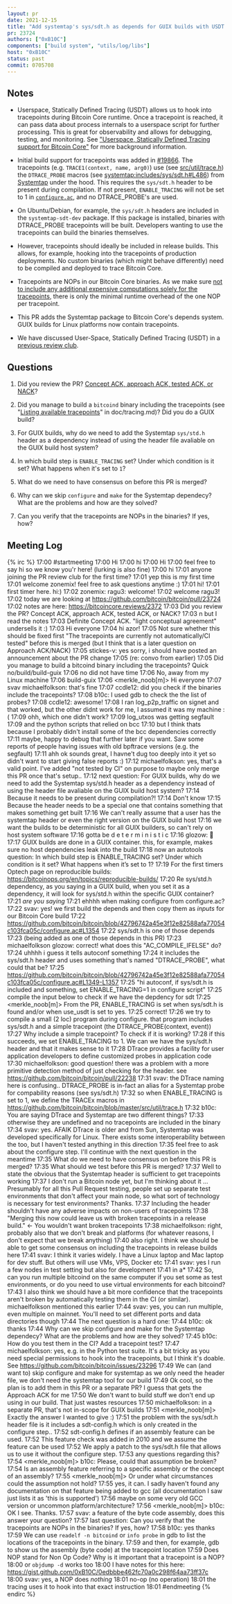 ```yaml
---
layout: pr
date: 2021-12-15
title: "Add systemtap's sys/sdt.h as depends for GUIX builds with USDT tracepoints"
pr: 23724
authors: ["0xB10C"]
components: ["build system", "utils/log/libs"]
host: "0xB10C"
status: past
commit: 0705708
---
```



## Notes

- Userspace, Statically Defined Tracing (USDT) allows us to hook into tracepoints during Bitcoin
  Core runtime. Once a tracepoint is reached, it can pass data about process internals to a
userspace script for further processing. This is great for observability and allows for debugging,
testing, and monitoring. See ["Userspace, Statically Defined Tracing support for Bitcoin
Core"](https://b10c.me/blog/008-bitcoin-core-usdt-support/) for more background information.

- Initial build support for tracepoints was added in
  [#19866](https://github.com/bitcoin/bitcoin/pull/19866). The tracepoints (e.g. `TRACE1(context,
  name, arg0)`) use (see
  [src/util/trace.h](https://github.com/bitcoin/bitcoin/blob/master/src/util/trace.h)) the
  `DTRACE_PROBE` macros (see
  [systemtap:includes/sys/sdt.h#L486](https://sourceware.org/git/?p=systemtap.git;a=blob;f=includes/sys/sdt.h;hb=209b5a19c6ee30c2db3f6c849620544a851013e8#l486))
  from [Systemtap](https://sourceware.org/systemtap/) under the hood.  This requires the `sys/sdt.h`
  header to be present during compilation.  If not present, `ENABLE_TRACING` will not be set to 1 in
  [`configure.ac`](https://github.com/bitcoin/bitcoin/blob/61b82a81751625b6bed81b9e0a281c5734e19c10/configure.ac#L1350-L1360),
  and no DTRACE_PROBE's are used.

- On Ubuntu/Debian, for example, the `sys/sdt.h` headers are included in the `systemtap-sdt-dev`
  package. If this package is installed, binaries with DTRACE_PROBE tracepoints will be built.
  Developers wanting to use the tracepoints can build the binaries themselves.

- However, tracepoints should ideally be included in release builds. This allows, for example,
  hooking into the tracepoints of production deployments. No custom binaries (which might behave
  differently) need to be compiled and deployed to trace Bitcoin Core.

- Tracepoints are NOPs in our Bitcoin Core binaries. As we make sure [not to include any additional
  expensive computations solely for the
  tracepoints](https://github.com/bitcoin/bitcoin/blob/master/doc/tracing.md#no-expensive-computations-for-tracepoints),
  there is only the minimal runtime overhead of the one NOP per tracepoint.

- This PR adds the Systemtap package to Bitcoin Core's depends system. GUIX builds for Linux
  platforms now contain tracepoints.

- We have discussed User-Space, Statically Defined Tracing (USDT) in a [previous review
  club](/22006).

## Questions

1. Did you review the PR? [Concept ACK, approach ACK, tested ACK, or NACK](https://github.com/bitcoin/bitcoin/blob/master/CONTRIBUTING.md#peer-review)?

2. Did you manage to build a `bitcoind` binary including the tracepoints (see "[Listing available tracepoints](https://github.com/bitcoin/bitcoin/blob/master/doc/tracing.md#listing-available-tracepoints)" in doc/tracing.md)? Did you do a GUIX build?

3. For GUIX builds, why do we need to add the Systemtap `sys/std.h` header as a dependency instead of using the header file avaliable on the GUIX build host system?

4. In which build step is `ENABLE_TRACING` set? Under which condition is it set? What happens when it's set to `1`?

5. What do we need to have consensus on before this PR is merged?

6. Why can we skip `configure` and `make` for the Systemtap dependecy? What are the problems and how are they solved?

7. Can you verify that the tracepoints are NOPs in the binaries? If yes, how?

## Meeting Log

{% irc %}
17:00 <b10c> #startmeeting
17:00 <svav> Hi
17:00 <michaelfolkson> hi
17:00 <effexzi> Hi
17:00 <b10c> feel free to say hi so we know you'r here! (lurking is also fine)
17:00 <zonemix> hi
17:01 <b10c> anyone joining the PR review club for the first time?
17:01 <zonemix> yep this is my first time
17:01 <b10c> welcome zonemix! feel free to ask questions anytime :)
17:01 <glozow> hi!
17:01 <ragu3> first timer here. hi:)
17:02 <glozow> zonemix: ragu3: welcome!
17:02 <b10c> welcome ragu3!
17:02 <b10c> today we are looking at https://github.com/bitcoin/bitcoin/pull/23724
17:02 <b10c> notes are here: https://bitcoincore.reviews/2372
17:03 <b10c> Did you review the PR? Concept ACK, approach ACK, tested ACK, or NACK?
17:03 <svav> n but I read the notes
17:03 <michaelfolkson> Definite Concept ACK. "light conceptual agreement" undersells it :)
17:03 <azor> Hi everyone
17:04 <b10c> hi azor!
17:05 <michaelfolkson> Not sure whether this should be fixed first "The tracepoints are currently not automatically/CI tested" before this is merged (but I think that is a later question on Approach ACK/NACK)
17:05 <glozow> stickes-v: yes sorry, i should have posted an announcement about the PR change
17:05 <glozow> (re: convo from earlier)
17:05 <b10c> Did you manage to build a bitcoind binary including the tracepoints? Quick no/build/build-guix
17:06 <svav> no did not have time
17:06 <michaelfolkson> No, away from my Linux machine
17:06 <ccdle12> build-guix
17:06 <merkle_noob[m]> Hi everyone
17:07 <b10c> svav michaelfolkson: that's fine
17:07 <b10c> ccdle12: did you check if the binaries include the tracepoints?
17:08 <ccdle12> b10c: I used gdb to check the the list of probes?
17:08 <b10c> ccdle12: awesome!
17:08 <ccdle12> I ran log_p2p_traffic on signet and that worked, but the other didnt work for me, I assumed it was my machine :(
17:09 <b10c> ohh, which one didn't work?
17:09 <ccdle12> log_utxos was getting segfault
17:09 <ccdle12> and the python scripts that relied on bcc
17:10 <ccdle12> but I think thats because I probably didn't install some of the bcc dependencies correctly
17:11 <b10c> maybe, happy to debug that further later if you want. Saw some reports of people having issues with old bpftrace versions (e.g. the segfault)
17:11 <ccdle12> ahh ok sounds great, I havne't dug too deeply into it yet so didn't want to start giving false reports :)
17:12 <b10c> michaelfolkson: yes, that's a valid point. I've added "not tested by CI" on purpose to maybe only merge this PR once that's setup..
17:12 <b10c> next question: For GUIX builds, why do we need to add the Systemtap sys/std.h header as a dependency instead of using the header file avaliable on the GUIX build host system?
17:14 <michaelfolkson> Because it needs to be present during compilation?!
17:14 <michaelfolkson> Don't know
17:15 <svav> Because the header needs to be a special one that contains something that makes something get built
17:16 <b10c> We can't really assume that a user has the systemtap header or even the right version on the GUIX build host
17:16 <b10c> we want the builds to be deterministic for all GUIX builders, so can't rely on host system software
17:16 <glozow> gotta be d e t e r m i n i s t i c
17:16 <b10c> glozow: 💯
17:17 <b10c> GUIX builds are done in a GUIX container. this, for example, makes sure no host dependencies leak into the build
17:18 <b10c> now an autotools question: In which build step is ENABLE_TRACING set? Under which condition is it set? What happens when it’s set to 1?
17:19 <michaelfolkson> For the first timers Optech page on reproducible builds: https://bitcoinops.org/en/topics/reproducible-builds/
17:20 <svav> Re sys/std.h dependency, as you saying in a GUIX build, when you set it as a dependency, it will look for sys/std.h within the specific GUIX container?
17:21 <svav> *are you saying*
17:21 <glozow> ehhhh when making configure from configure.ac?
17:22 <b10c> svav: yes! we first build the depends and then copy them as _inputs_ for our Bitcoin Core build
17:22 <michaelfolkson> https://github.com/bitcoin/bitcoin/blob/42796742a45e3f12e82588afa77054c103fca05c/configure.ac#L1354
17:22 <b10c> sys/sdt.h is one of those depends
17:23 <b10c> (being added as one of those depends in this PR)
17:23 <b10c> michaelfolkson glozow: correct! what does this "AC_COMPILE_IFELSE" do?
17:24 <glozow> uhhhh i guess it tells autoconf something
17:24 <b10c> it includes the sys/sdt.h header and uses something that's named "DTRACE_PROBE", what could that be?
17:25 <glozow> https://github.com/bitcoin/bitcoin/blob/42796742a45e3f12e82588afa77054c103fca05c/configure.ac#L1349-L1357
17:25 <glozow> "hi autoconf, if sys/sdt.h is included and something, set ENABLE_TRACING=1 in configure script"
17:25 <ccdle12> compile the input below to check if we have the depdency for sdt
17:25 <merkle_noob[m]> From the PR, ENABLE_TRACING is set when sys/sdt.h is found and/or when use_usdt is set to yes.
17:25 <b10c> correct!
17:26 <b10c> we try to compile a small (2 loc) program during configure. that program includes sys/sdt.h and a simple tracepoint (the DTRACE_PROBE(context, event))
17:27 <michaelfolkson> Why include a simple tracepoint? To check if it is working?
17:28 <b10c> if this succeeds, we set ENABLE_TRACING to 1. We can we have the sys/sdt.h header and that it makes sense to it
17:28 <svav> DTrace provides a facility for user application developers to define customized probes in application code
17:30 <b10c> michaelfolkson: good question! there was a problem with a more primitive detection method of just checking for the header. see https://github.com/bitcoin/bitcoin/pull/22238
17:31 <b10c> svav: the DTrace naming here is confusing.. DTRACE_PROBE is in-fact an alias for a Systemtap probe for compability reasons (see sys/sdt.h)
17:32 <b10c> so when ENABLE_TRACING is set to 1, we define the TRACEx macros in https://github.com/bitcoin/bitcoin/blob/master/src/util/trace.h
17:32 <svav> b10c: You are saying DTrace and Systemtap are two different things?
17:33 <b10c> otherwise they are undefined and no tracepoints are included in the binary
17:34 <b10c> svav: yes. AFAIK DTrace is older and from Sun, Systemtap was developed specifically for Linux. There exists some interoperability between the too, but I haven't tested anything in this direction
17:35 <b10c> feel free to ask about the configure step. I'll continue with the next question in the meantime
17:35 <b10c> What do we need to have consensus on before this PR is merged?
17:35 <b10c> What should we test before this PR is merged?
17:37 <michaelfolkson> Well to state the obvious that the Systemtap header is sufficient to get tracepoints working
17:37 <svav> I don't run a Bitcoin node yet, but I'm thinking about it ... Presumably for all this Pull Request testing, people set up separate test environments that don't affect your main node, so what sort of technology is necessary for test environments? Thanks.
17:37 <michaelfolkson> Including the header shouldn't have any adverse impacts on non-users of tracepoints
17:38 <michaelfolkson> "Merging this now could leave us with broken tracepoints in a release build." <- You wouldn't want broken tracepoints
17:38 <b10c> michaelfolkson: right, probably also that we don't break and platforms (for whatever reasons, I don't expect that we break anything)
17:40 <b10c> also right. I think we should be able to get some consensus on including the tracepoints in release builds here
17:41 <michaelfolkson> svav: I think it varies widely. I have a Linux laptop and Mac laptop for dev stuff. But others will use VMs, VPS, Docker etc
17:41 <b10c> svav: yes I run a few nodes in test setting but also for development
17:41 <b10c> in a*
17:42 <svav> So, can you run multiple bitcoind on the same computer if you set some as test environments, or do you need to use virtual environments for each bitcoind?
17:43 <b10c> I also think we should have a bit more confidence that the tracepoints aren't broken by automatically testing them in the CI (or similar). michaelfolkson mentioned this earlier
17:44 <b10c> svav: yes, you can run multiple, even multiple on mainnet. You'll need to set different ports and data directories though
17:44 <b10c> The next question is a hard one:
17:44 <svav> b10c: ok thanks
17:44 <b10c> Why can we skip configure and make for the Systemtap dependecy? What are the problems and how are they solved?
17:45 <michaelfolkson> b10c: How do you test them in the CI? Add a tracepoint test?
17:47 <b10c> michaelfolkson: yes, e.g. in the Python test suite. It's a bit tricky as you need special permissions to hook into the tracepoints, but I think it's doable. See https://github.com/bitcoin/bitcoin/issues/23296
17:49 <b10c> We can (and want to) skip configure and make for systemtap as we only need the header file, we don't need the systemtap tool for our build
17:49 <michaelfolkson> Ok cool, so the plan is to add them in this PR or a separate PR? I guess that gets the Approach ACK for me
17:50 <b10c> We don't want to build stuff we don't end up using in our build. That just wastes resources
17:50 <b10c> michaelfolkson: in a separate PR, that's not in-scope for GUIX builds
17:51 <merkle_noob[m]> Exactly the answer I wanted to give :)
17:51 <b10c> the problem with the sys/sdt.h header file is it includes a sdt-config.h which is only created in the configure step..
17:52 <b10c> sdt-config.h defines if an assembly feature can be used.
17:52 <b10c> This feature check was added in 2010 and we assume the feature can be used
17:52 <b10c> We apply a patch to the sys/sdt.h file that allows us to use it without the configure step.
17:53 <b10c> any questions regarding this?
17:54 <merkle_noob[m]> b10c: Please, could that assumption be broken?
17:54 <svav> Is an assembly feature referring to a specific assembly or the concept of an assembly?
17:55 <merkle_noob[m]> Or under what circumstances could the assumption not hold?
17:55 <b10c> yes, it can. I sadly haven't found any documentation on that feature being added to gcc (all documentation I saw just lists it as 'this is supported')
17:56 <b10c> maybe on some very old GCC version or uncommon platform/architecture?
17:56 <merkle_noob[m]> b10c: OK I see. Thanks.
17:57 <b10c> svav: a feature of the byte code assembly, does this answer your question?
17:57 <b10c> last question: Can you verify that the tracepoints are NOPs in the binaries? If yes, how?
17:58 <svav> b10c: yes thanks
17:59 <b10c> We can use `readelf -n bitcoind` or `info probe` in gdb to list the locations of the tracepoints in the binary.
17:59 <b10c> and then, for example, gdb to show us the assembly (byte code) at the tracepoint location
17:59 <svav> Does NOP stand for Non Op Code? Why is it important that a tracepoint is a NOP?
18:00 <b10c> or `objdump -d` works too
18:00 <b10c> I have notes for this here: https://gist.github.com/0xB10C/0edbbbe462fc70a0c298f64aa73ff37c
18:00 <b10c> svav: yes, a NOP does _nothing_
18:01 <michaelfolkson> no-op (no operation)
18:01 <b10c> the tracing uses it to hook into that exact instruction
18:01 <b10c> #endmeeting
{% endirc %}
